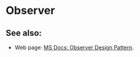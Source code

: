 # Observer

## See also:
- Web page: [MS Docs: Observer Design Pattern](https://docs.microsoft.com/en-us/dotnet/standard/events/observer-design-pattern).
